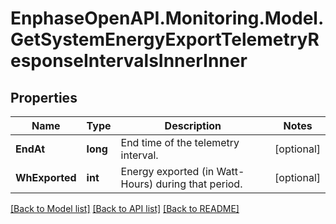 # EnphaseOpenAPI.Monitoring.Model.GetSystemEnergyExportTelemetryResponseIntervalsInnerInner

## Properties

Name | Type | Description | Notes
------------ | ------------- | ------------- | -------------
**EndAt** | **long** | End time of the telemetry interval. | [optional] 
**WhExported** | **int** | Energy exported (in Watt-Hours) during that period. | [optional] 

[[Back to Model list]](../README.md#documentation-for-models) [[Back to API list]](../README.md#documentation-for-api-endpoints) [[Back to README]](../README.md)

